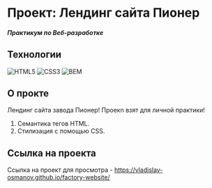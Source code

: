 # Проект: Лендинг сайта Пионер
##### Практикум по Веб-разработке 

## Технологии
![HTML5](https://img.shields.io/badge/-HTML5-e34f26?logo=html5&logoColor=white)
![CSS3](https://img.shields.io/badge/-CSS3-1572b6?logo=css3&logoColor=white)
![BEM](https://img.shields.io/badge/-BEM-yellowgreen)

## О прокте
Лендинг сайта завода Пионер! Проекn взят для личной практики! 
1. Cемантика тегов HTML.
2. Стилизация с помощью CSS.

## Ссылка на проекта
Ссылка на проект для просмотра - https://vladislav-osmanov.github.io/factory-website/
